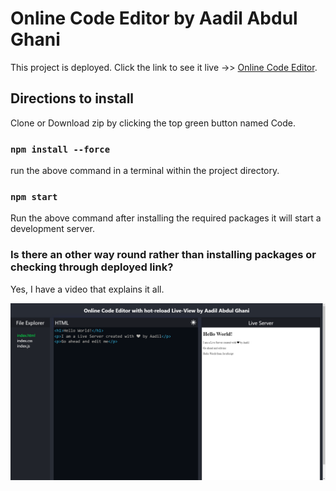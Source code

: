 # Online Code Editor by Aadil Abdul Ghani

This project is deployed. Click the link to see it live ->> [Online Code Editor](http://aadilghani1.github.io/online-code-editor).

## Directions to install

Clone or Download zip by clicking the top green button named Code.

### `npm install --force`

run the above command in a terminal within the project directory.

### `npm start`

Run the above command after installing the required packages it will start a development server.

### Is there an other way round rather than installing packages or checking through deployed link?

Yes, I have a video that explains it all.

![Sample](readMeSample.PNG)
